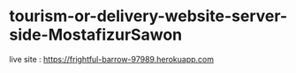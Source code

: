 # tourism-or-delivery-website-server-side-MostafizurSawon

live site : https://frightful-barrow-97989.herokuapp.com
